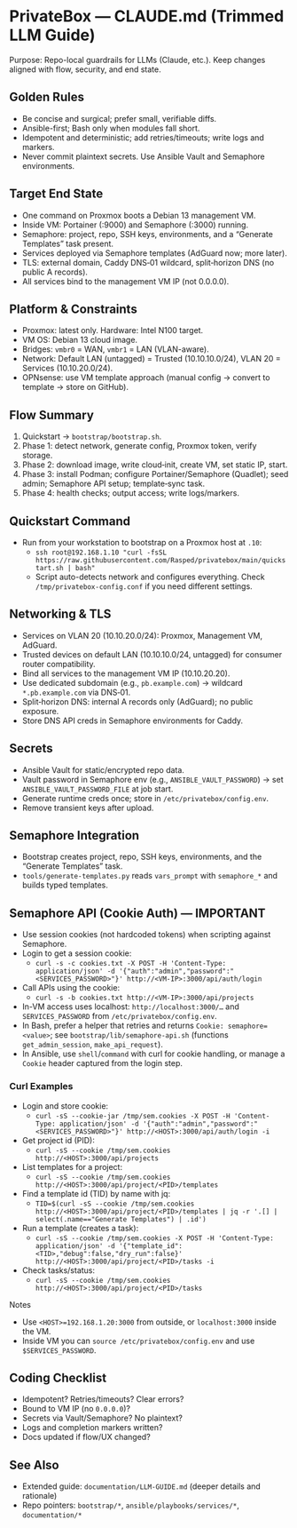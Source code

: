 # PrivateBox — CLAUDE.md (Trimmed LLM Guide)

Purpose: Repo-local guardrails for LLMs (Claude, etc.). Keep changes aligned with flow, security, and end state.

## Golden Rules
- Be concise and surgical; prefer small, verifiable diffs.
- Ansible-first; Bash only when modules fall short.
- Idempotent and deterministic; add retries/timeouts; write logs and markers.
- Never commit plaintext secrets. Use Ansible Vault and Semaphore environments.

## Target End State
- One command on Proxmox boots a Debian 13 management VM.
- Inside VM: Portainer (:9000) and Semaphore (:3000) running.
- Semaphore: project, repo, SSH keys, environments, and a “Generate Templates” task present.
- Services deployed via Semaphore templates (AdGuard now; more later).
- TLS: external domain, Caddy DNS‑01 wildcard, split‑horizon DNS (no public A records).
- All services bind to the management VM IP (not 0.0.0.0).

## Platform & Constraints
- Proxmox: latest only. Hardware: Intel N100 target.
- VM OS: Debian 13 cloud image.
- Bridges: `vmbr0` = WAN, `vmbr1` = LAN (VLAN-aware).
- Network: Default LAN (untagged) = Trusted (10.10.10.0/24), VLAN 20 = Services (10.10.20.0/24).
- OPNsense: use VM template approach (manual config → convert to template → store on GitHub).

## Flow Summary
1. Quickstart → `bootstrap/bootstrap.sh`.
2. Phase 1: detect network, generate config, Proxmox token, verify storage.
3. Phase 2: download image, write cloud‑init, create VM, set static IP, start.
4. Phase 3: install Podman; configure Portainer/Semaphore (Quadlet); seed admin; Semaphore API setup; template‑sync task.
5. Phase 4: health checks; output access; write logs/markers.

## Quickstart Command
- Run from your workstation to bootstrap on a Proxmox host at `.10`:
  - `ssh root@192.168.1.10 "curl -fsSL https://raw.githubusercontent.com/Rasped/privatebox/main/quickstart.sh | bash"`
  - Script auto-detects network and configures everything. Check `/tmp/privatebox-config.conf` if you need different settings.

## Networking & TLS
- Services on VLAN 20 (10.10.20.0/24): Proxmox, Management VM, AdGuard.
- Trusted devices on default LAN (10.10.10.0/24, untagged) for consumer router compatibility.
- Bind all services to the management VM IP (10.10.20.20).
- Use dedicated subdomain (e.g., `pb.example.com`) → wildcard `*.pb.example.com` via DNS‑01.
- Split‑horizon DNS: internal A records only (AdGuard); no public exposure.
- Store DNS API creds in Semaphore environments for Caddy.

## Secrets
- Ansible Vault for static/encrypted repo data.
- Vault password in Semaphore env (e.g., `ANSIBLE_VAULT_PASSWORD`) → set `ANSIBLE_VAULT_PASSWORD_FILE` at job start.
- Generate runtime creds once; store in `/etc/privatebox/config.env`.
- Remove transient keys after upload.

## Semaphore Integration
- Bootstrap creates project, repo, SSH keys, environments, and the “Generate Templates” task.
- `tools/generate-templates.py` reads `vars_prompt` with `semaphore_*` and builds typed templates.

## Semaphore API (Cookie Auth) — IMPORTANT
- Use session cookies (not hardcoded tokens) when scripting against Semaphore.
- Login to get a session cookie:
  - `curl -s -c cookies.txt -X POST -H 'Content-Type: application/json' -d '{"auth":"admin","password":"<SERVICES_PASSWORD>"}' http://<VM-IP>:3000/api/auth/login`
- Call APIs using the cookie:
  - `curl -s -b cookies.txt http://<VM-IP>:3000/api/projects`
- In-VM access uses localhost: `http://localhost:3000/…` and `SERVICES_PASSWORD` from `/etc/privatebox/config.env`.
- In Bash, prefer a helper that retries and returns `Cookie: semaphore=<value>`; see `bootstrap/lib/semaphore-api.sh` (functions `get_admin_session`, `make_api_request`).
- In Ansible, use `shell`/`command` with curl for cookie handling, or manage a `Cookie` header captured from the login step.

### Curl Examples
- Login and store cookie:
  - `curl -sS --cookie-jar /tmp/sem.cookies -X POST -H 'Content-Type: application/json' -d '{"auth":"admin","password":"<SERVICES_PASSWORD>"}' http://<HOST>:3000/api/auth/login -i`
- Get project id (PID):
  - `curl -sS --cookie /tmp/sem.cookies http://<HOST>:3000/api/projects`
- List templates for a project:
  - `curl -sS --cookie /tmp/sem.cookies http://<HOST>:3000/api/project/<PID>/templates`
- Find a template id (TID) by name with jq:
  - `TID=$(curl -sS --cookie /tmp/sem.cookies http://<HOST>:3000/api/project/<PID>/templates | jq -r '.[] | select(.name=="Generate Templates") | .id')`
- Run a template (creates a task):
  - `curl -sS --cookie /tmp/sem.cookies -X POST -H 'Content-Type: application/json' -d '{"template_id":<TID>,"debug":false,"dry_run":false}' http://<HOST>:3000/api/project/<PID>/tasks -i`
- Check tasks/status:
  - `curl -sS --cookie /tmp/sem.cookies http://<HOST>:3000/api/project/<PID>/tasks`

Notes
- Use `<HOST>=192.168.1.20:3000` from outside, or `localhost:3000` inside the VM.
- Inside VM you can `source /etc/privatebox/config.env` and use `$SERVICES_PASSWORD`.

## Coding Checklist
- Idempotent? Retries/timeouts? Clear errors?
- Bound to VM IP (no `0.0.0.0`)?
- Secrets via Vault/Semaphore? No plaintext?
- Logs and completion markers written?
- Docs updated if flow/UX changed?

## See Also
- Extended guide: `documentation/LLM-GUIDE.md` (deeper details and rationale)
- Repo pointers: `bootstrap/*`, `ansible/playbooks/services/*`, `documentation/*`
